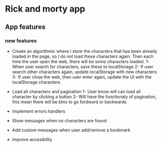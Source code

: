 # Rick and morty app

## App features

### new features

- Create an algorithmic where I store the characters that has been already loaded in the page,
  so I do not load these characters again. Then each time the user open the web, there will be some characters loaded.
  1- When user search for characters, save these to localStorage
  2- If user search other characters again, update localStorage with new characters
  3- If user close the web, then user enter again, update the UI with the localStorage characters.

- Load all characters and pagination
  1- User know will can load all character by clicking a button
  2- Will have the functionaly of pagination, this mean there will be btns to go fordward or backwards

- Implement errors handlers

* Show messages when no characters are found

* Add custom messages when user add/remove a bookmark

- Improve accesibility

